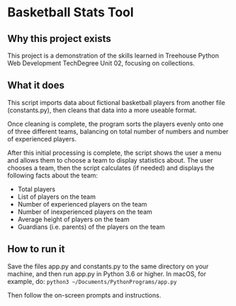 # Basketball Stats Tool

## Why this project exists
This project is a demonstration of the skills learned in Treehouse Python Web Development TechDegree Unit 02, focusing on collections.

## What it does
This script imports data about fictional basketball players from another file (constants.py), then cleans that data into a more useable format.

Once cleaning is complete, the program sorts the players evenly onto one of three different teams, balancing on total number of numbers and number of experienced players.

After this initial processing is complete, the script shows the user a menu and allows them to choose a team to display statistics about. The user chooses a team, then the script calculates (if needed) and displays the following facts about the team:
  * Total players
  * List of players on the team
  * Number of experienced players on the team
  * Number of inexperienced players on the team
  * Average height of players on the team
  * Guardians (i.e. parents) of the players on the team

## How to run it
Save the files app.py and constants.py to the same directory on your machine, and then run app.py in Python 3.6 or higher. In macOS, for example, do:
`python3 ~/Documents/PythonPrograms/app.py`

Then follow the on-screen prompts and instructions.
